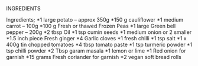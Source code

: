 INGREDIENTS
 
Ingredients;
*1 large potato – approx 350g
*150 g cauliflower
*1 medium carrot – 100g
*100 g Fresh or thawed Frozen Peas
*1 large Green bell pepper – 200g
*2 tbsp Oil
*1 tsp cumin seeds
*1 medium onion or 2 smaller
*1.5 inch piece Fresh ginger
*4 Garlic cloves
*1 fresh chilli
*1 tsp salt
*1 x 400g tin chopped tomatoes
*4 tbsp tomato paste
*1 tsp turmeric powder
*1 tsp chilli powder
*2 Tbsp garam masala
*1 lemon or lime
*1 Red onion for garnish
*15 grams Fresh coriander for garnish
*2 vegan soft bread rolls